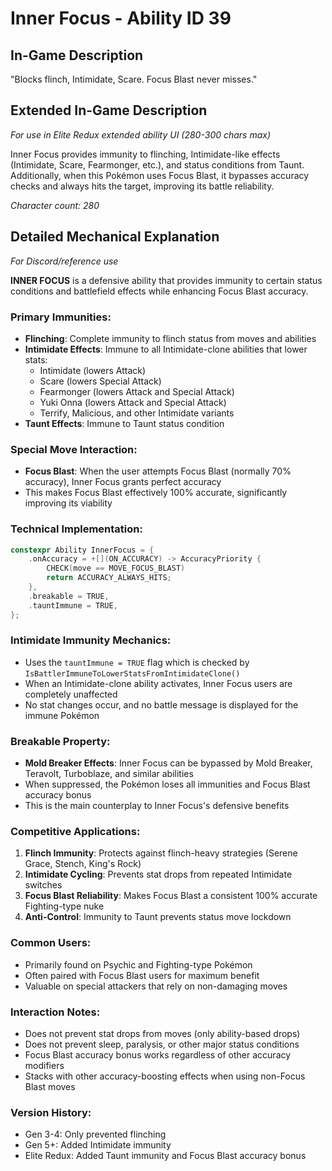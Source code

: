 # Inner Focus - Ability ID 39

## In-Game Description
"Blocks flinch, Intimidate, Scare. Focus Blast never misses."

## Extended In-Game Description
*For use in Elite Redux extended ability UI (280-300 chars max)*

Inner Focus provides immunity to flinching, Intimidate-like effects (Intimidate, Scare, Fearmonger, etc.), and status conditions from Taunt. Additionally, when this Pokémon uses Focus Blast, it bypasses accuracy checks and always hits the target, improving its battle reliability.

*Character count: 280*

## Detailed Mechanical Explanation
*For Discord/reference use*

**INNER FOCUS** is a defensive ability that provides immunity to certain status conditions and battlefield effects while enhancing Focus Blast accuracy.

### Primary Immunities:
- **Flinching**: Complete immunity to flinch status from moves and abilities
- **Intimidate Effects**: Immune to all Intimidate-clone abilities that lower stats:
  - Intimidate (lowers Attack)
  - Scare (lowers Special Attack)
  - Fearmonger (lowers Attack and Special Attack)
  - Yuki Onna (lowers Attack and Special Attack)
  - Terrify, Malicious, and other Intimidate variants
- **Taunt Effects**: Immune to Taunt status condition

### Special Move Interaction:
- **Focus Blast**: When the user attempts Focus Blast (normally 70% accuracy), Inner Focus grants perfect accuracy
- This makes Focus Blast effectively 100% accurate, significantly improving its viability

### Technical Implementation:
```c
constexpr Ability InnerFocus = {
    .onAccuracy = +[](ON_ACCURACY) -> AccuracyPriority {
        CHECK(move == MOVE_FOCUS_BLAST)
        return ACCURACY_ALWAYS_HITS;
    },
    .breakable = TRUE,
    .tauntImmune = TRUE,
};
```

### Intimidate Immunity Mechanics:
- Uses the `tauntImmune = TRUE` flag which is checked by `IsBattlerImmuneToLowerStatsFromIntimidateClone()`
- When an Intimidate-clone ability activates, Inner Focus users are completely unaffected
- No stat changes occur, and no battle message is displayed for the immune Pokémon

### Breakable Property:
- **Mold Breaker Effects**: Inner Focus can be bypassed by Mold Breaker, Teravolt, Turboblaze, and similar abilities
- When suppressed, the Pokémon loses all immunities and Focus Blast accuracy bonus
- This is the main counterplay to Inner Focus's defensive benefits

### Competitive Applications:
1. **Flinch Immunity**: Protects against flinch-heavy strategies (Serene Grace, Stench, King's Rock)
2. **Intimidate Cycling**: Prevents stat drops from repeated Intimidate switches
3. **Focus Blast Reliability**: Makes Focus Blast a consistent 100% accurate Fighting-type nuke
4. **Anti-Control**: Immunity to Taunt prevents status move lockdown

### Common Users:
- Primarily found on Psychic and Fighting-type Pokémon
- Often paired with Focus Blast users for maximum benefit
- Valuable on special attackers that rely on non-damaging moves

### Interaction Notes:
- Does not prevent stat drops from moves (only ability-based drops)
- Does not prevent sleep, paralysis, or other major status conditions
- Focus Blast accuracy bonus works regardless of other accuracy modifiers
- Stacks with other accuracy-boosting effects when using non-Focus Blast moves

### Version History:
- Gen 3-4: Only prevented flinching
- Gen 5+: Added Intimidate immunity
- Elite Redux: Added Taunt immunity and Focus Blast accuracy bonus